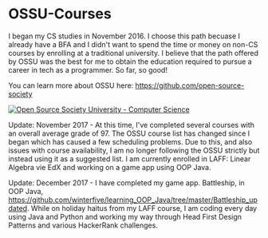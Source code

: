 # OSSU-Courses

I began my CS studies in November 2016.  I choose this path becuase I already have a BFA and I didn't want to spend the time or money on non-CS courses by enrolling at a traditional university.  I believe that the path offered by OSSU was the best for me to obtain the education required to pursue a career in tech as a programmer.  So far, so good!

You can learn more about OSSU here: https://github.com/open-source-society

<a href="https://github.com/open-source-society/computer-science"><img alt="Open Source Society University - Computer Science" src="https://img.shields.io/badge/OSSU-computer--science-blue.svg"></a>

Update: November 2017 - At this time, I've completed several courses with an overall average grade of 97.  The OSSU course list has changed since I began which has caused a few scheduling problems.  Due to this, and also issues with course availability, I am no longer following the OSSU strictly but instead using it as a suggested list.  I am currently enrolled in LAFF: Linear Algebra vie EdX and working on a game app using OOP Java.  

Update: December 2017 - I have completed my game app. Battleship, in OOP Java, https://github.com/winterfive/learning_OOP_Java/tree/master/Battleship_updated.  While on holiday haitus from my LAFF course, I am coding every day using Java and Python and working my way through Head First Design Patterns and various HackerRank challenges.  
